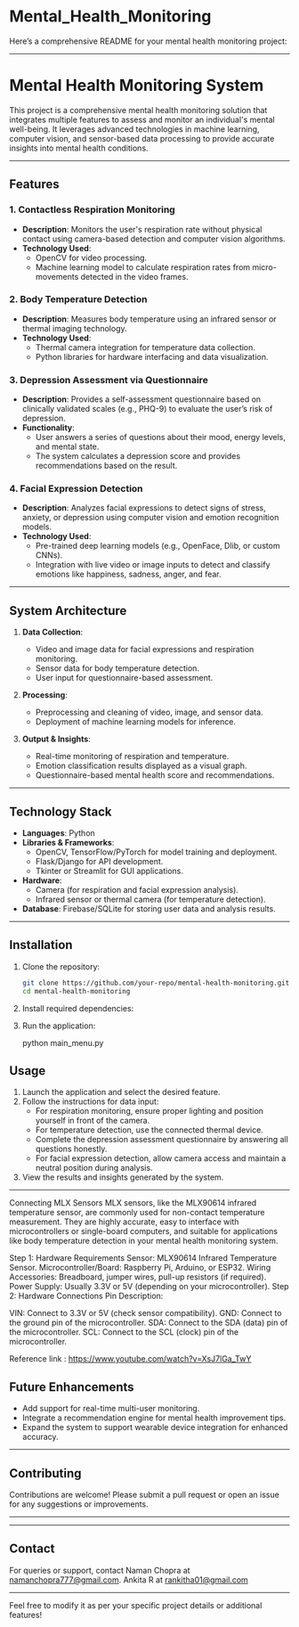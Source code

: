 # Mental_Health_Monitoring

Here’s a comprehensive README for your mental health monitoring project:

---

# Mental Health Monitoring System  

This project is a comprehensive mental health monitoring solution that integrates multiple features to assess and monitor an individual's mental well-being. It leverages advanced technologies in machine learning, computer vision, and sensor-based data processing to provide accurate insights into mental health conditions.

---

## Features  

### 1. **Contactless Respiration Monitoring**  
   - **Description**: Monitors the user's respiration rate without physical contact using camera-based detection and computer vision algorithms.  
   - **Technology Used**: 
     - OpenCV for video processing.  
     - Machine learning model to calculate respiration rates from micro-movements detected in the video frames.  

### 2. **Body Temperature Detection**  
   - **Description**: Measures body temperature using an infrared sensor or thermal imaging technology.  
   - **Technology Used**:  
     - Thermal camera integration for temperature data collection.  
     - Python libraries for hardware interfacing and data visualization.  

### 3. **Depression Assessment via Questionnaire**  
   - **Description**: Provides a self-assessment questionnaire based on clinically validated scales (e.g., PHQ-9) to evaluate the user’s risk of depression.  
   - **Functionality**:  
     - User answers a series of questions about their mood, energy levels, and mental state.  
     - The system calculates a depression score and provides recommendations based on the result.  

### 4. **Facial Expression Detection**  
   - **Description**: Analyzes facial expressions to detect signs of stress, anxiety, or depression using computer vision and emotion recognition models.  
   - **Technology Used**:  
     - Pre-trained deep learning models (e.g., OpenFace, Dlib, or custom CNNs).  
     - Integration with live video or image inputs to detect and classify emotions like happiness, sadness, anger, and fear.  

---

## System Architecture  

1. **Data Collection**:  
   - Video and image data for facial expressions and respiration monitoring.  
   - Sensor data for body temperature detection.  
   - User input for questionnaire-based assessment.  

2. **Processing**:  
   - Preprocessing and cleaning of video, image, and sensor data.  
   - Deployment of machine learning models for inference.  

3. **Output & Insights**:  
   - Real-time monitoring of respiration and temperature.  
   - Emotion classification results displayed as a visual graph.  
   - Questionnaire-based mental health score and recommendations.  

---

## Technology Stack  

- **Languages**: Python  
- **Libraries & Frameworks**:  
  - OpenCV, TensorFlow/PyTorch for model training and deployment.  
  - Flask/Django for API development.  
  - Tkinter or Streamlit for GUI applications.  
- **Hardware**:  
  - Camera (for respiration and facial expression analysis).  
  - Infrared sensor or thermal camera (for temperature detection).  
- **Database**: Firebase/SQLite for storing user data and analysis results.  

---

## Installation  

1. Clone the repository:  
   ```bash  
   git clone https://github.com/your-repo/mental-health-monitoring.git  
   cd mental-health-monitoring  
   ```  
2. Install required dependencies:  
    
3. Run the application:  
    
   python main_menu.py  
  



## Usage  

1. Launch the application and select the desired feature.  
2. Follow the instructions for data input:  
   - For respiration monitoring, ensure proper lighting and position yourself in front of the camera.  
   - For temperature detection, use the connected thermal device.  
   - Complete the depression assessment questionnaire by answering all questions honestly.  
   - For facial expression detection, allow camera access and maintain a neutral position during analysis.  
3. View the results and insights generated by the system.  

---
Connecting MLX Sensors
MLX sensors, like the MLX90614 infrared temperature sensor, are commonly used for non-contact temperature measurement. They are highly accurate, easy to interface with microcontrollers or single-board computers, and suitable for applications like body temperature detection in your mental health monitoring system.

Step 1: Hardware Requirements
Sensor: MLX90614 Infrared Temperature Sensor.
Microcontroller/Board: Raspberry Pi, Arduino, or ESP32.
Wiring Accessories: Breadboard, jumper wires, pull-up resistors (if required).
Power Supply: Usually 3.3V or 5V (depending on your microcontroller).
Step 2: Hardware Connections
Pin Description:

VIN: Connect to 3.3V or 5V (check sensor compatibility).
GND: Connect to the ground pin of the microcontroller.
SDA: Connect to the SDA (data) pin of the microcontroller.
SCL: Connect to the SCL (clock) pin of the microcontroller.

Reference link : https://www.youtube.com/watch?v=XsJ7lGa_TwY

## Future Enhancements  

- Add support for real-time multi-user monitoring.  
- Integrate a recommendation engine for mental health improvement tips.  
- Expand the system to support wearable device integration for enhanced accuracy.  

---

## Contributing  

Contributions are welcome! Please submit a pull request or open an issue for any suggestions or improvements.  

---


---

## Contact  

For queries or support, contact Naman Chopra at namanchopra777@gmail.com. 
Ankita R at rankitha01@gmail.com

--- 

Feel free to modify it as per your specific project details or additional features!
